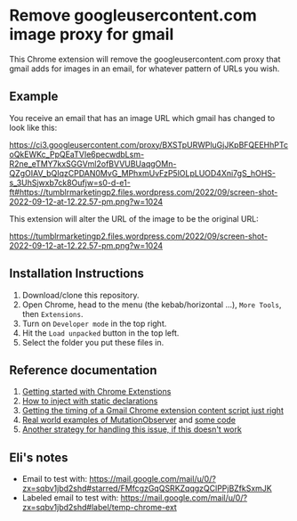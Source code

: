 # Remove googleusercontent.com image proxy for gmail
This Chrome extension will remove the googleusercontent.com proxy that gmail
adds for images in an email, for whatever pattern of URLs you wish. 

## Example
You receive an email that has an image URL which gmail has changed to look like this:

https://ci3.googleusercontent.com/proxy/BXSTpURWPluGjJKpBFQEEHhPTcoQkEWKc_PpQEaTVIe6pecwdbLsm-R2ne_eTMY7kxSGGVml2ofBVVUBUaqgOMn-QZgOIAV_bQIqzCPDAN0MvG_MPhxmUvFzP5lOLpLUOD4Xni7gS_hOHS-s_3UhSjwxb7ck8Oufjw=s0-d-e1-ft#https://tumblrmarketingp2.files.wordpress.com/2022/09/screen-shot-2022-09-12-at-12.22.57-pm.png?w=1024

This extension will alter the URL of the image to be the original URL:

https://tumblrmarketingp2.files.wordpress.com/2022/09/screen-shot-2022-09-12-at-12.22.57-pm.png?w=1024

## Installation Instructions
1. Download/clone this repository.
2. Open Chrome, head to the menu (the kebab/horizontal ...), `More Tools`, then `Extensions`.
3. Turn on `Developer mode` in the top right.
4. Hit the `Load unpacked` button in the top left.
5. Select the folder you put these files in.

## Reference documentation
1. [Getting started with Chrome Extenstions](https://developer.chrome.com/docs/extensions/mv3/getstarted/)
1. [How to inject with static declarations](https://developer.chrome.com/docs/extensions/mv3/content_scripts/#static-declarative)
1. [Getting the timing of a Gmail Chrome extension content script just right](https://www.gmass.co/blog/timing-gmail-chrome-extension-content-script/)
1. [Real world examples of MutationObserver](https://eager.io/blog/three-real-world-use-cases-for-mutation-observer/) and [some code](https://github.com/cloudflare-apps/FireSize/blob/master/source/app.js)
1. [Another strategy for handling this issue, if this doesn't work](https://stackoverflow.com/questions/30590428/chrome-extension-how-to-intercept-requested-urls)

## Eli's notes
* Email to test with: https://mail.google.com/mail/u/0/?zx=sqbv1jbd2shd#starred/FMfcgzGqQSRKZqqgzQClPPjBZfkSxmJK 
* Labeled email to test with: https://mail.google.com/mail/u/0/?zx=sqbv1jbd2shd#label/temp-chrome-ext 
